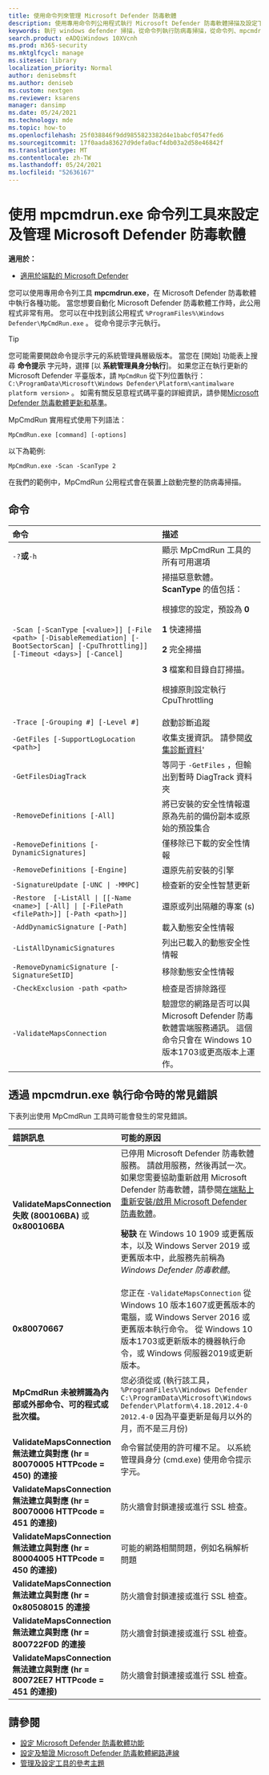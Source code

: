 ```yaml
---
title: 使用命令列來管理 Microsoft Defender 防毒軟體
description: 使用專用命令列公用程式執行 Microsoft Defender 防毒軟體掃描及設定下一代保護。
keywords: 執行 windows defender 掃描，從命令列執行防病毒掃描，從命令列、mpcmdrun、defender 執行 windows defender 掃描
search.product: eADQiWindows 10XVcnh
ms.prod: m365-security
ms.mktglfcycl: manage
ms.sitesec: library
localization_priority: Normal
author: denisebmsft
ms.author: deniseb
ms.custom: nextgen
ms.reviewer: ksarens
manager: dansimp
ms.date: 05/24/2021
ms.technology: mde
ms.topic: how-to
ms.openlocfilehash: 25f038846f9dd9855823382d4e1babcf0547fed6
ms.sourcegitcommit: 17f0aada83627d9defa0acf4db03a2d58e46842f
ms.translationtype: MT
ms.contentlocale: zh-TW
ms.lasthandoff: 05/24/2021
ms.locfileid: "52636167"
---
```

# <a name="configure-and-manage-microsoft-defender-antivirus-with-the-mpcmdrunexe-command-line-tool"></a>使用 mpcmdrun.exe 命令列工具來設定及管理 Microsoft Defender 防毒軟體

**適用於：**

- [適用於端點的 Microsoft Defender](/microsoft-365/security/defender-endpoint/)

您可以使用專用命令列工具 **mpcmdrun.exe**，在 Microsoft Defender 防毒軟體中執行各種功能。 當您想要自動化 Microsoft Defender 防毒軟體工作時，此公用程式非常有用。 您可以在中找到該公用程式 `%ProgramFiles%\Windows Defender\MpCmdRun.exe` 。 從命令提示字元執行。

> [!TIP]
> 您可能需要開啟命令提示字元的系統管理員層級版本。 當您在 [開始] 功能表上搜尋 **命令提示** 字元時，選擇 [以 **系統管理員身分執行**]。 如果您正在執行更新的 Microsoft Defender 平臺版本，請 `MpCmdRun` 從下列位置執行： `C:\ProgramData\Microsoft\Windows Defender\Platform\<antimalware platform version>` 。 如需有關反惡意程式碼平臺的詳細資訊，請參閱[Microsoft Defender 防毒軟體更新和基準](manage-updates-baselines-microsoft-defender-antivirus.md)。

MpCmdRun 實用程式使用下列語法：

```console
MpCmdRun.exe [command] [-options]
```

以下為範例:

```console
MpCmdRun.exe -Scan -ScanType 2
``` 

在我們的範例中，MpCmdRun 公用程式會在裝置上啟動完整的防病毒掃描。

## <a name="commands"></a>命令

| 命令  | 描述   |
|:----|:----|
| `-?`**或**`-h`   | 顯示 MpCmdRun 工具的所有可用選項 |
| `-Scan [-ScanType [<value>]] [-File <path> [-DisableRemediation] [-BootSectorScan] [-CpuThrottling]] [-Timeout <days>] [-Cancel]` | 掃描惡意軟體。 **ScanType** 的值包括：<p>根據您的設定，預設為 **0**<p>**1** 快速掃描<p>**2** 完全掃描<p>**3** 檔案和目錄自訂掃描。<p>根據原則設定執行 CpuThrottling |
| `-Trace [-Grouping #] [-Level #]` | 啟動診斷追蹤 |
| `-GetFiles [-SupportLogLocation <path>]` | 收集支援資訊。 請參閱[收集診斷資料](collect-diagnostic-data.md)'  |
| `-GetFilesDiagTrack`  | 等同于 `-GetFiles` ，但輸出到暫時 DiagTrack 資料夾 |
| `-RemoveDefinitions [-All]` | 將已安裝的安全性情報還原為先前的備份副本或原始的預設集合 |
| `-RemoveDefinitions [-DynamicSignatures]` | 僅移除已下載的安全性情報 |
| `-RemoveDefinitions [-Engine]` | 還原先前安裝的引擎 |
| `-SignatureUpdate [-UNC \| -MMPC]` | 檢查新的安全性智慧更新 |
| `-Restore  [-ListAll \| [[-Name <name>] [-All] \| [-FilePath <filePath>]] [-Path <path>]]` | 還原或列出隔離的專案 (s)  |
| `-AddDynamicSignature [-Path]` | 載入動態安全性情報 |
| `-ListAllDynamicSignatures` | 列出已載入的動態安全性情報 |
| `-RemoveDynamicSignature [-SignatureSetID]` | 移除動態安全性情報 |
| `-CheckExclusion -path <path>` | 檢查是否排除路徑 |
| `-ValidateMapsConnection` | 驗證您的網路是否可以與 Microsoft Defender 防毒軟體雲端服務通訊。 這個命令只會在 Windows 10 版本1703或更高版本上運作。|

## <a name="common-errors-in-running-commands-via-mpcmdrunexe"></a>透過 mpcmdrun.exe 執行命令時的常見錯誤 

下表列出使用 MpCmdRun 工具時可能會發生的常見錯誤。

|錯誤訊息 | 可能的原因 |
|:----|:----|
| **ValidateMapsConnection 失敗 (800106BA)** 或 **0x800106BA** | 已停用 Microsoft Defender 防毒軟體服務。 請啟用服務，然後再試一次。 如果您需要協助重新啟用 Microsoft Defender 防毒軟體，請參閱[在端點上重新安裝/啟用 Microsoft Defender 防毒軟體](switch-to-microsoft-defender-setup.md#reinstallenable-microsoft-defender-antivirus-on-your-endpoints)。<p>   **秘訣** 在 Windows 10 1909 或更舊版本，以及 Windows Server 2019 或更舊版本中，此服務先前稱為 *Windows Defender 防毒軟體*。 |
| **0x80070667** | 您正在 `-ValidateMapsConnection` 從 Windows 10 版本1607或更舊版本的電腦，或 Windows Server 2016 或更舊版本執行命令。 從 Windows 10 版本1703或更新版本的機器執行命令，或 Windows 伺服器2019或更新版本。|
| **MpCmdRun 未被辨識為內部或外部命令、可的程式或批次檔。** | 您必須從或 (執行該工具， `%ProgramFiles%\Windows Defender` `C:\ProgramData\Microsoft\Windows Defender\Platform\4.18.2012.4-0` `2012.4-0` 因為平臺更新是每月以外的月，而不是三月份) |
| **ValidateMapsConnection 無法建立與對應 (hr = 80070005 HTTPcode = 450) 的連接** | 命令嘗試使用的許可權不足。 以系統管理員身分 (cmd.exe) 使用命令提示字元。|
| **ValidateMapsConnection 無法建立與對應 (hr = 80070006 HTTPcode = 451 的連接)** | 防火牆會封鎖連接或進行 SSL 檢查。 |
| **ValidateMapsConnection 無法建立與對應 (hr = 80004005 HTTPcode = 450 的連接)** | 可能的網路相關問題，例如名稱解析問題|
| **ValidateMapsConnection 無法建立與對應 (hr = 0x80508015 的連接** | 防火牆會封鎖連接或進行 SSL 檢查。 |
| **ValidateMapsConnection 無法建立與對應 (hr = 800722F0D 的連接** | 防火牆會封鎖連接或進行 SSL 檢查。 |
| **ValidateMapsConnection 無法建立與對應 (hr = 80072EE7 HTTPcode = 451 的連接)** | 防火牆會封鎖連接或進行 SSL 檢查。 |

## <a name="see-also"></a>請參閱

- [設定 Microsoft Defender 防毒軟體功能](configure-microsoft-defender-antivirus-features.md)
- [設定及驗證 Microsoft Defender 防毒軟體網路連線](configure-network-connections-microsoft-defender-antivirus.md)
- [管理及設定工具的參考主題](configuration-management-reference-microsoft-defender-antivirus.md)
